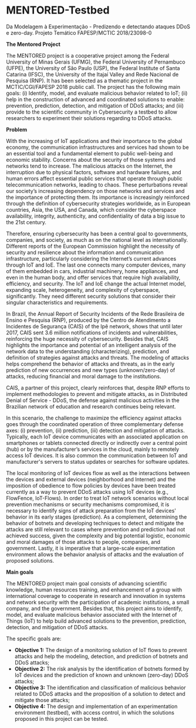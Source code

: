 # MENTORED-Testbed
Da Modelagem à Experimentação - Predizendo e detectando ataques DDoS e zero-day. Projeto Temático FAPESP/MCTIC 2018/23098-0

**The Mentored Project**

The MENTORED project is a cooperative project among the Federal University of Minas Gerais (UFMG), the Federal University of Pernambuco (UFPE), the University of São Paulo (USP), the Federal Institute of Santa Catarina (IFSC), the University of the Itajaí Valley and Rede Nacional de Pesquisa (RNP). It has been selected as a thematic project in the MCTIC/CGI/FAPESP 2018 public call. The project has the following main goals: (i) Identify, model, and evaluate malicious behavior related to IoT; (ii) help in the construction of advanced and coordinated solutions to enable: prevention, prediction, detection, and mitigation of DDoS attacks; and (iii) provide to the scientific community in Cybersecurity a testbed to allow researchers to experiment their solutions regarding to DDoS attacks.

**Problem**

With the increasing of IoT applications and their importance to the global economy, the communication infrastructures and services had shown to be an essential tool and a fundamental element to public well-being and economic stability. Concerns about the security of those systems and networks tend to increase. The malicious attacks on the Internet, the interruption due to physical factors, software and hardware failures, and human errors affect essential public services that operate through public telecommunication networks, leading to chaos. These perturbations reveal our society’s increasing dependency on those networks and services and the importance of protecting them. Its importance is increasingly reinforced through the definition of cybersecurity strategies worldwide, as in European countries, Asia, the USA, and Canada, which consider the cyberspace availability, integrity, authenticity, and confidentiality of data a big issue to the 21st century.

Therefore, ensuring cybersecurity has been a central goal to governments, companies, and society, as much as on the national level as internationally. Different reports of the European Commission highlight the necessity of security and resilience about the information and communication infrastructure, particularly considering the Internet’s current advances through IoT and IoE. The last one connects many computer devices, many of them embedded in cars, industrial machinery, home appliances, and even in the human body, and offer services that require high availability, efficiency, and security. The IoT and IoE change the actual Internet model, expanding scale, heterogeneity, and complexity of cyberspace, significantly. They need different security solutions that consider their singular characteristics and requirements.

In Brazil, the Annual Report of Security Incidents of the Rede Brasileira de Ensino e Pesquisa (RNP), produced by the Centro de Atendimento a Incidentes de Segurança (CAIS) of the Ipê network, shows that until later 2017, CAIS sent 3.6 million notifications of incidents and vulnerabilities, reinforcing the huge necessity of cybersecurity. Besides that, CAIS highlights the importance and potential of an intelligent analysis of the network data to the understanding (characterizing), prediction, and definition of strategies against attacks and threats. The modeling of attacks helps comprehend the behavior of attacks and threats, as in the early prediction of new occurrences and new types (unknown/zero-day) of attacks, reducing financial and moral damage to the institutions.
 
CAIS, a partner of this project, clearly reinforces that, despite RNP efforts to implement methodologies to prevent and mitigate attacks, as in Distributed Denial of Service - DDoS, the defense against malicious activities in the Brazilian network of education and research continues being relevant. 

In this scenario, the challenge to maximize the efficiency against attacks goes through the coordinated operation of three complementary defense axes: (i) prevention, (ii) prediction, (iii) detection and mitigation of attacks. Typically, each IoT device communicates with an associated application on smartphones or tablets connected directly or indirectly over a central point (hub) or by the manufacturer’s services in the cloud, mainly to remotely access IoT devices. It is also common the communication between IoT and manufacturer's servers to status updates or searches for software updates.

The local monitoring of IoT devices flow as well as the interactions between the devices and external devices (neighborhood and Internet) and the imposition of obedience to flow policies by devices have been treated currently as a way to prevent DDoS attacks using IoT devices (e.g., FlowFence, IoT-Flows). In order to treat IoT network scenarios without local prevention mechanisms or security mechanisms compromised, it is necessary to identify signs of attack preparation from the IoT devices' behavior in its early stages (prediction). As a complement, determining the behavior of botnets and developing techniques to detect and mitigate the attacks are still relevant to cases where prevention and prediction had not achieved success, given the complexity and big potential logistic, economic and moral damages of those attacks to people, companies, and government. Lastly, it is imperative that a large-scale experimentation environment allows the behavior analysis of attacks and the evaluation of proposed solutions.

**Main goals**

The MENTORED project main goal consists of advancing scientific knowledge, human resources training, and enhancement of a group with international coverage to cooperate in research and innovation in systems and network security with the participation of academic institutions, a small company, and the government. Besides that, this project aims to identify, model, and evaluate malicious behavior associated with the Internet of Things (IoT) to help build advanced solutions to the prevention, prediction, detection, and mitigation of DDoS attacks.

The specific goals are:

* **Objective 1:** The design of a monitoring solution of IoT flows to prevent attacks and help the modeling, detection, and prediction of botnets and DDoS attacks;
* **Objective 2:** The risk analysis by the identification of botnets formed by IoT devices and the prediction of known and unknown (zero-day) DDoS attacks;
* **Objective 3:** The identification and classification of malicious behavior related to DDoS attacks and the proposition of a solution to detect and mitigate those attacks;
* **Objective 4:** The design and implementation of an experimentation environment (testbed), with access control, in which the solutions proposed in this project can be tested.

